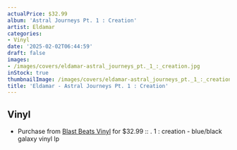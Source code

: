 ```yaml
---
actualPrice: $32.99
album: 'Astral Journeys Pt. 1 : Creation'
artist: Eldamar
categories:
- Vinyl
date: '2025-02-02T06:44:59'
draft: false
images:
- /images/covers/eldamar-astral_journeys_pt._1_:_creation.jpg
inStock: true
thumbnailImage: /images/covers/eldamar-astral_journeys_pt._1_:_creation-thumb.jpg
title: 'Eldamar - Astral Journeys Pt. 1 : Creation'
---
```


## Vinyl
* Purchase from [Blast Beats Vinyl](https://blastbeatsvinyl.com/products/eldamar-astral-journeys-pt-1-creation-blue-black-galaxy-vinyl-lp-1) for $32.99 :: . 1 : creation - blue/black galaxy vinyl lp
